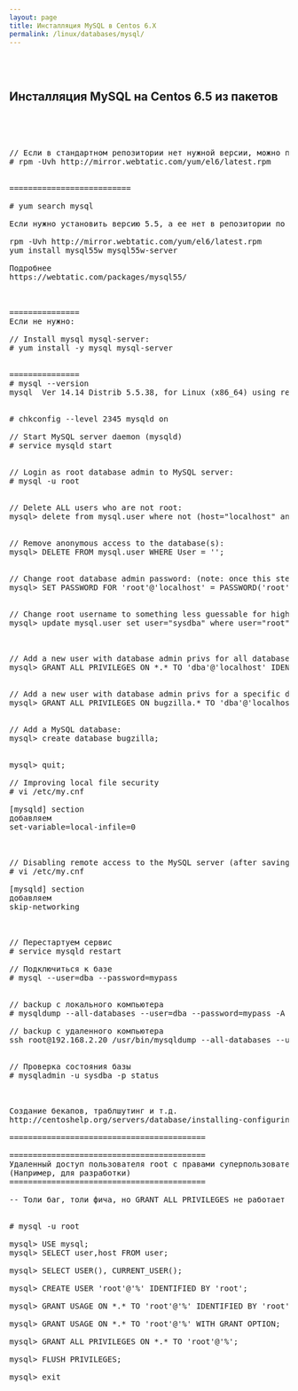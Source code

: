 ```yaml
---
layout: page
title: Инсталляция MySQL в Centos 6.X
permalink: /linux/databases/mysql/
---
```



<br/><br/>
<h2>Инсталляция MySQL на Centos 6.5 из пакетов</h2>
<br/><br/>



<pre>

// Если в стандартном репозитории нет нужной версии, можно посмотреть здесь.
# rpm -Uvh http://mirror.webtatic.com/yum/el6/latest.rpm


==========================

# yum search mysql

Если нужно установить версию 5.5, а ее нет в репозитории по умолчанию:

rpm -Uvh http://mirror.webtatic.com/yum/el6/latest.rpm
yum install mysql55w mysql55w-server

Подробнее
https://webtatic.com/packages/mysql55/



===============
Если не нужно:

// Install mysql mysql-server:
# yum install -y mysql mysql-server


===============
# mysql --version
mysql  Ver 14.14 Distrib 5.5.38, for Linux (x86_64) using readline 5.1


# chkconfig --level 2345 mysqld on 

// Start MySQL server daemon (mysqld)
# service mysqld start


// Login as root database admin to MySQL server:
# mysql -u root


// Delete ALL users who are not root:
mysql> delete from mysql.user where not (host="localhost" and user="root");


// Remove anonymous access to the database(s):
mysql> DELETE FROM mysql.user WHERE User = '';


// Change root database admin password: (note: once this step is complete you’ll need to login with: mysql -p -u root) 
mysql> SET PASSWORD FOR 'root'@'localhost' = PASSWORD('root');


// Change root username to something less guessable for higher security.
mysql> update mysql.user set user="sysdba" where user="root";



// Add a new user with database admin privs for all databases:
mysql> GRANT ALL PRIVILEGES ON *.* TO 'dba'@'localhost' IDENTIFIED BY 'mypass' WITH GRANT OPTION;


// Add a new user with database admin privs for a specific database, in this case the database is called “bugzilla”: (note: The ‘bugzilla’ database must first be added, see below.)
mysql> GRANT ALL PRIVILEGES ON bugzilla.* TO 'dba'@'localhost' IDENTIFIED BY 'mypass';


// Add a MySQL database:
mysql> create database bugzilla;


mysql> quit;

// Improving local file security 
# vi /etc/my.cnf

[mysqld] section
добавляем
set-variable=local-infile=0



// Disabling remote access to the MySQL server (after saving and exiting remember to: service mysqld restart for changes to take effect).
# vi /etc/my.cnf

[mysqld] section
добавляем
skip-networking



// Перестартуем сервис
# service mysqld restart

// Подключиться к базе
# mysql --user=dba --password=mypass


// backup с локального компьютера
# mysqldump --all-databases --user=dba --password=mypass -A > mysql_backup.dmp

// backup с удаленного компьютера
ssh root@192.168.2.20 /usr/bin/mysqldump --all-databases --user=dba --password=mypass -A > mysql_backup.dmp


// Проверка состояния базы
# mysqladmin -u sysdba -p status



Создание бекапов, траблшутинг и т.д.
http://centoshelp.org/servers/database/installing-configuring-mysql-server/

==========================================

==========================================
Удаленный доступ пользователя root с правами суперпользователя.
(Например, для разработки)
==========================================

-- Толи баг, толи фича, но GRANT ALL PRIVILEGES не работает в версии mysql55. Приходилось подключаться к базе phpmyadmin и задавать набор прав в ручную. При этом приходилось с нимать галочку из одной возможности суперпользователя. В версии, что из стандартного репозитория, все ок.


# mysql -u root

mysql> USE mysql;
mysql> SELECT user,host FROM user;

mysql> SELECT USER(), CURRENT_USER();

mysql> CREATE USER 'root'@'%' IDENTIFIED BY 'root';

mysql> GRANT USAGE ON *.* TO 'root'@'%' IDENTIFIED BY 'root' WITH MAX_QUERIES_PER_HOUR 0 MAX_CONNECTIONS_PER_HOUR 0 MAX_UPDATES_PER_HOUR 0 MAX_USER_CONNECTIONS 0;

mysql> GRANT USAGE ON *.* TO 'root'@'%' WITH GRANT OPTION;

mysql> GRANT ALL PRIVILEGES ON *.* TO 'root'@'%';

mysql> FLUSH PRIVILEGES;

mysql> exit


</pre>


<!--

Импорт


mysql -u root

use photoalbums 

SET autocommit=0 ;
source /projects/demo/Beginning-Amazon-Web-Services-with-Node.js/setup/photoalbums.sql;
COMMIT;


-->

